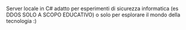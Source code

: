 Server locale in C# adatto per esperimenti di sicurezza informatica (es DDOS SOLO A SCOPO EDUCATIVO) o solo per esplorare il mondo della tecnologia :)
